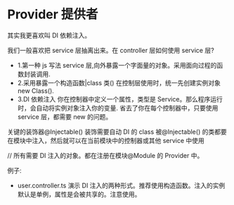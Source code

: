 # Provider 提供者

其实我更喜欢叫 DI 依赖注入。

我们一般喜欢把 service 层抽离出来。在 controller 层如何使用 service 层?

- 1.第一种 js 写法
  service 层,向外暴露一个字面量的对象。采用面向过程的函数封装调用.
- 2.采用暴露一个构造函数|class 类()
  在控制层使用时，统一先创建实例对象 new Class().
- 3.DI 依赖注入
  你在控制器中定义一个属性，类型是 Service。那么程序运行时，会自动将实例对象注入你的变量.
  省去了你在每个控制器中，只要使用 service 层，都需要 new 的问题。

关键的装饰器@Injectable() 装饰需要自动 DI 的 class
被@Injectable() 的类都要在模块中注入，然后就可以在当前模块中的控制器或其他 service 中使用

// 所有需要 DI 注入的对象。都在注册在模块@Module 的 Provider 中。

例子:

- user.controller.ts 演示 DI 注入的两种形式。推荐使用构造函数。注入的实例默认是单例，属性是会被共享的。注意使用。
